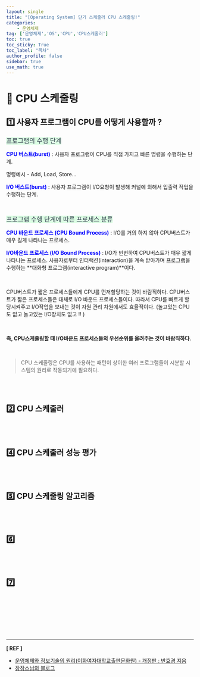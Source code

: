```yaml
---
layout: single
title: "[Operating System] 단기 스케줄러 CPU 스케줄링!"
categories: 
    - 운영체제
tag: ['운영체제','OS','CPU','CPU스케줄러']
toc: true
toc_sticky: True
toc_label: "목차"
author_profile: false
sidebar: true
use_math: true
---
```


# 🚀 CPU 스케줄링

## 1️⃣  사용자 프로그램이 CPU를 어떻게 사용할까 ?

<span style="font-size:120%"><span style = "color:#2D3748;background-color:#dcffe4;">프로그램의 수행 단계</span></span>

<span style = "color:blue">**CPU 버스트(burst)**</span> : 사용자 프로그램이 CPU를 직접 가지고 빠른 명령을 수행하는 단계. 

명령예시 -   Add, Load, Store...

<span style = "color:blue">**I/O 버스트(burst)**</span> : 사용자 프로그램이 I/O요청이 발생해 커널에 의해서 입출력 작업을 수행하는 단계.

<br/>

<span style="font-size:120%"><span style = "color:#2D3748;background-color:#dcffe4;">프로그램 수행 단계에 따른 프로세스 분류</span></span>

<span style = "color:blue">**CPU 바운드 프로세스 (CPU Bound Process)**</span> : I/O를 거의 하지 않아 CPU버스트가 매우 길게 나타나는 프로세스.

<span style = "color:blue">**I/O바운드 프로세스 (I/O Bound Process)**</span> : I/O가 빈번하여 CPU버스트가 매우 짧게 나타나는 프로세스. 사용자로부터 인터랙션(interaction)을 계속 받아가며 프로그램을 수행하는 **대화형 프로그램(interactive program)**이다.

<br/>

CPU버스트가 짧은 프로세스들에게 CPU를 먼저할당하는 것이 바람직하다. CPU버스트가 짧은 프로세스들은 대체로 I/O 바운드 프로세스들이다. 따라서 CPU를 빠르게 할당시켜주고 I/O작업을 보내는 것이 자원 관리 차원에서도 효율적이다. (놀고있는 CPU도 없고 놀고있는 I/O장치도 없고 !! )

<br/>

**즉, CPU스케줄링할 때 I/O바운드 프로세스들의 우선순위를 올려주는 것이 바람직하다**.

<br/>

> CPU 스케줄링은 CPU를 사용하는 패턴이 상이한 여러 프로그램들이 시분할 시스템의 원리로 작동되기에 필요하다.

<br/>

<br/>

## 2️⃣  CPU 스케줄러



<br/>

<br/>

## 4️⃣  CPU 스케줄러 성능 평가



<br/>

<br/>

## 5️⃣ CPU 스케줄링 알고리즘



<br/>

<br/>

## 6️⃣ 



<br/>

<br/>

## 7️⃣ 





<br/>

<br/>

<br/>

<br/>

<br/>

<br/>

---

**[ REF ]**

* [운영체제와 정보기술의 원리(이화여자대학교출판문화원) - 개정판 : 반효경 지음]()
* [장장스님의 블로그](https://zangzangs.tistory.com/108)
